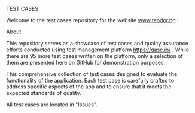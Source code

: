 TEST CASES

Welcome to the test cases repository for the website www.teodor.bg !

About

This repository serves as a showcase of test cases and quality assurance efforts conducted using test management platform https://qase.io/ . While there are 95 more test cases written on the platform, only a selection of them are presented here on GitHub for demonstration purposes.

This comprehensive collection of test cases designed to evaluate the functionality of the application. Each test case is carefully crafted to address specific aspects of the app and to ensure that it meets the expected standards of quality.

All test cases are located in "Issues".
